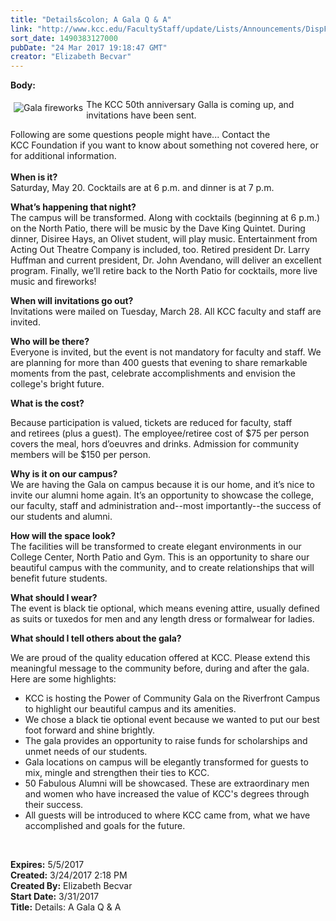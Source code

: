 ```yaml
---
title: "Details&colon; A Gala Q & A"
link: "http://www.kcc.edu/FacultyStaff/update/Lists/Announcements/DispForm.aspx?ID=2402"
sort_date: 1490383127000
pubDate: "24 Mar 2017 19:18:47 GMT"
creator: "Elizabeth Becvar"
---
```


<div><b>Body:</b> <div class="ExternalClassC3D97A9D656B493FAF34D183CAC5970C"><p class="ExternalClassCA2EE322541246F398F34211C6C6E64A">​<img alt="Gala fireworks" src="/FacultyStaff/update/Documents/50thgalaheading-compressed.jpg" style="vertical-align:auto;float:left;margin:5px" />The KCC 50th anniversary Galla is coming up, and invitations have been sent.</p>
<p class="ExternalClassCA2EE322541246F398F34211C6C6E64A">Following are some questions people might have... Contact the KCC Foundation if you want to know about something not covered here, or for additional information. <br /> <br /><strong>When is it?</strong><br />Saturday, May 20. Cocktails are at 6 p.m. and dinner is at 7 p.m.</p>
<p class="ExternalClassCA2EE322541246F398F34211C6C6E64A"><strong>What’s happening that night? </strong><br />The campus will be transformed. Along with cocktails (beginning at 6 p.m.) on the North Patio, there will be music by the Dave King Quintet. During dinner, Disiree Hays, an Olivet student, will play music. Entertainment from Acting Out Theatre Company is included, too. Retired president Dr. Larry Huffman and current president, Dr. John Avendano, will deliver an excellent program. Finally, we’ll retire back to the North Patio for cocktails, more live music and fireworks!</p>
<p class="ExternalClassCA2EE322541246F398F34211C6C6E64A"><strong>When will invitations go out?</strong><br />Invitations were mailed on Tuesday, March 28. All KCC faculty and staff are invited.</p>
<p class="ExternalClassCA2EE322541246F398F34211C6C6E64A"><strong>Who will be there?</strong><br />Everyone is invited, but the event is not mandatory for faculty and staff. We are planning for more than 400 guests that evening to share remarkable moments from the past, celebrate accomplishments and envision the college's bright future.</p>
<p class="ExternalClassCA2EE322541246F398F34211C6C6E64A"><strong>What is the cost?</strong></p>
<p class="ExternalClassCA2EE322541246F398F34211C6C6E64A">Because participation is valued, tickets are reduced for faculty, staff and retirees (plus a guest). The employee/retiree cost of $75 per person covers the meal, hors d’oeuvres and drinks. Admission for community members will be $150 per person. </p>
<p class="ExternalClassCA2EE322541246F398F34211C6C6E64A"><strong>Why is it on our campus?</strong><br />We are having the Gala on campus because it is our home, and it’s nice to invite our alumni home again. It’s an opportunity to showcase the college, our faculty, staff and administration and--most importantly--the success of our students and alumni. </p>
<p class="ExternalClassCA2EE322541246F398F34211C6C6E64A"><strong>How will the space look? </strong><br />The facilities will be transformed to create elegant environments in our College Center, North Patio and Gym. This is an opportunity to share our beautiful campus with the community, and to create relationships that will benefit future students.</p>
<p class="ExternalClassCA2EE322541246F398F34211C6C6E64A"><strong>What should I wear?</strong><br />The event is black tie optional, which means evening attire, usually defined as suits or tuxedos for men and any length dress or formalwear for ladies.</p>
<p class="ExternalClassCA2EE322541246F398F34211C6C6E64A"><strong>What should I tell others about the gala?</strong></p>
<p class="ExternalClassCA2EE322541246F398F34211C6C6E64A">We are proud of the quality education offered at KCC. Please extend this meaningful message to the community before, during and after the gala. Here are some highlights:</p>
<div class="ExternalClassCA2EE322541246F398F34211C6C6E64A"><ul><li>KCC is hosting the Power of Community Gala on the Riverfront Campus to highlight our beautiful campus and its amenities.</li>
<li>We chose a black tie optional event because we wanted to put our best foot forward and shine brightly.</li>
<li>The gala provides an opportunity to raise funds for scholarships and unmet needs of our students.</li>
<li>Gala locations on campus will be elegantly transformed for guests to mix, mingle and strengthen their ties to KCC.</li>
<li>50 Fabulous Alumni will be showcased. These are extraordinary men and women who have increased the value of KCC's degrees through their success.</li>
<li>All guests will be introduced to where KCC came from, what we have accomplished and goals for the future.</li></ul></div>
<p> </p></div></div>
<div><b>Expires:</b> 5/5/2017</div>
<div><b>Created:</b> 3/24/2017 2:18 PM</div>
<div><b>Created By:</b> Elizabeth Becvar</div>
<div><b>Start Date:</b> 3/31/2017</div>
<div><b>Title:</b> Details: A Gala Q &amp; A</div>
